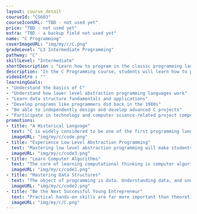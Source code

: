 ```yaml
---
layout: course_detail
courseId: "CS603"
courseIconURL: "TBD - not used yet"
price: "TBD - not used yet"
extra: "TBD - a backup field not used yet"
name: "C Programming"
coverImageURL: "img/my/c/C.png"
gradeLevel: "L3 Intermediate Programming"
pathway: "C"
skillLevel: "Intermediate"
shortDescription : "Learn how to program in the classic programming language C!"
description: "In the C Programming course, students will learn how to program using the legacy programming language C. C is an old language whose simplicity compared to modern languages makes it easy to learn and accessible for newer programmers who want to understand Computer Science more."
videoIntro : ""
learningGoals:
- "Understand the basics of C"
- "Understand how lower level abstraction programming languages work"
- "Learn data structure fundamentals and applications"
- "Develop programs like programmers did back in the 1980s"
- "Be able to independently design and develop advanced C projects"
- "Participate in technology and computer science-related project competitions"
promotions:
- title: "A Historical Language"
  text: "C is widely considered to be one of the first programming languages. It is still highly used to this day. Learning C will give students a boost in understanding needed to learn other languages."
  imageURL: "img/my/c/code.png"
- title: "Experience Low Level Abstraction Programming"
  text: "Mastering low level abstraction programming will make students great programmers who understand the ins and outs of computer science. With the knowledge you learn from C, students can apply it to higher level abstraction languages such as Python and Java."
  imageURL: "img/my/c/code3.png"
- title: "Learn Computer Algorithms"
  text: "The core of learning computational thinking is computer algorithms, With a fundamental knowledge of C, students can start learning algorithms from college courses."
  imageURL: "img/my/c/code1.png"
- title: "Mastering Data Structures"
  text: "The object of programming is data. Understanding data, and understanding how to store it and manipulate it, are essential programming skills."
  imageURL: "img/my/c/code2.png"
- title: "Be the Next Successful Young Entrepreneur"
  text: "Practical hands-on skills are far more important than theoretical knowledge. Every course is designed for students to learn how to turn an idea for a project into a practical reality through hard work. Young little entrepreneurs are developed during these challenges."
  imageURL: "img/my/c/C.png"
---
```


